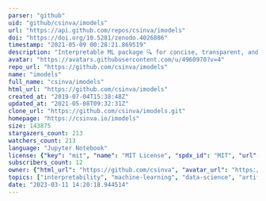 ```yaml
---
parser: "github"
uid: "github/csinva/imodels"
url: "https://api.github.com/repos/csinva/imodels"
doi: "https://doi.org/10.5281/zenodo.4026886"
timestamp: "2021-05-09 00:28:21.869519"
description: "Interpretable ML package 🔍 for concise, transparent, and accurate predictive modeling (sklearn-compatible)."
avatar: "https://avatars.githubusercontent.com/u/4960970?v=4"
repo_url: "https://github.com/csinva/imodels"
name: "imodels"
full_name: "csinva/imodels"
html_url: "https://github.com/csinva/imodels"
created_at: "2019-07-04T15:38:48Z"
updated_at: "2021-05-08T09:32:31Z"
clone_url: "https://github.com/csinva/imodels.git"
homepage: "https://csinva.io/imodels"
size: 143875
stargazers_count: 213
watchers_count: 213
language: "Jupyter Notebook"
license: {"key": "mit", "name": "MIT License", "spdx_id": "MIT", "url": "https://api.github.com/licenses/mit", "node_id": "MDc6TGljZW5zZTEz"}
subscribers_count: 12
owner: {"html_url": "https://github.com/csinva", "avatar_url": "https://avatars.githubusercontent.com/u/4960970?v=4", "login": "csinva", "type": "User"}
topics: ["interpretability", "machine-learning", "data-science", "artificial-intelligence", "ml", "ai", "statistics", "scikit-learn", "python", "bayesian-rule-lists", "optimal-classification-tree", "rulefit", "uncertainty", "demo", "tutorial", "imodels", "rule-learning", "supervised-learning"]
date: "2023-03-11 14:20:18.944514"
---
```

